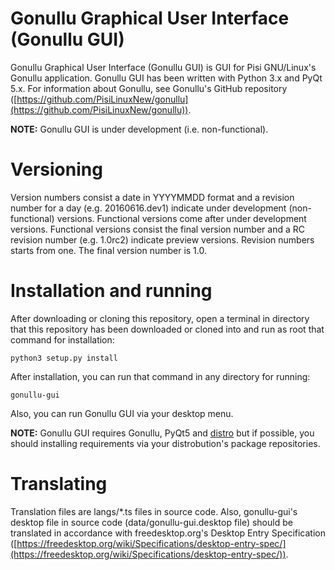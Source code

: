 # Gonullu Graphical User Interface (Gonullu GUI)
Gonullu Graphical User Interface (Gonullu GUI) is GUI for Pisi GNU/Linux's Gonullu application. Gonullu GUI has been written with Python 3.x and PyQt 5.x. For information about Gonullu, see Gonullu's GitHub repository ([https://github.com/PisiLinuxNew/gonullu](https://github.com/PisiLinuxNew/gonullu)).

**NOTE:** Gonullu GUI is under development (i.e. non-functional).

# Versioning
Version numbers consist a date in YYYYMMDD format and a revision number for a day (e.g. 20160616.dev1) indicate under development (non-functional) versions. Functional versions come after under development versions. Functional versions consist the final version number and a RC revision number (e.g. 1.0rc2) indicate preview versions. Revision numbers starts from one. The final version number is 1.0.

# Installation and running
After downloading or cloning this repository, open a terminal in directory that this repository has been downloaded or cloned into and run as root that command for installation:

    python3 setup.py install

After installation, you can run that command in any directory for running:

    gonullu-gui

Also, you can run Gonullu GUI via your desktop menu.

**NOTE:** Gonullu GUI requires Gonullu, PyQt5 and [distro](https://pypi.python.org/pypi/distro) but if possible, you should installing requirements via your distrobution's package repositories.

# Translating
Translation files are langs/*.ts files in source code. Also, gonullu-gui's desktop file in source code (data/gonullu-gui.desktop file) should be translated in accordance with freedesktop.org's Desktop Entry Specification ([https://freedesktop.org/wiki/Specifications/desktop-entry-spec/](https://freedesktop.org/wiki/Specifications/desktop-entry-spec/)).
